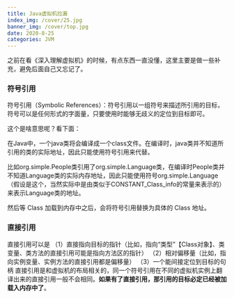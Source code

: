 ```yaml
---
title: Java虚拟机捡漏
index_img: /cover/25.jpg
banner_img: /cover/top.jpg
date: 2020-8-25
categories: JVM
---
```


之前在看《深入理解虚拟机》的时候，有点东西一直没懂，这里主要是做一些补充，避免后面自己又忘记了。

### 符号引用

符号引用（Symbolic References）：符号引用以一组符号来描述所引用的目标，符号可以是任何形式的字面量，只要使用时能够无歧义的定位到目标即可。

这个是啥意思呢？看下面：

在Java中，一个java类将会编译成一个class文件。在编译时，java类并不知道所引用的类的实际地址，因此只能使用符号引用来代替。

比如org.simple.People类引用了org.simple.Language类，在编译时People类并不知道Language类的实际内存地址，因此只能使用符号org.simple.Language（假设是这个，当然实际中是由类似于CONSTANT_Class_info的常量来表示的）来表示Language类的地址。

然后等 Class 加载到内存中之后，会将符号引用替换为具体的 Class 地址。

### 直接引用

直接引用可以是
（1）直接指向目标的指针（比如，指向“类型”【Class对象】、类变量、类方法的直接引用可能是指向方法区的指针）
（2）相对偏移量（比如，指向实例变量、实例方法的直接引用都是偏移量）
（3）一个能间接定位到目标的句柄
直接引用是和虚拟机的布局相关的，同一个符号引用在不同的虚拟机实例上翻译出来的直接引用一般不会相同。**如果有了直接引用，那引用的目标必定已经被加载入内存中了**。
